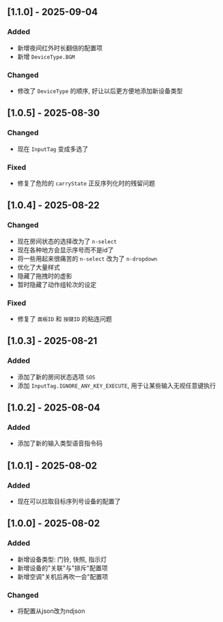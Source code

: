 ## [1.1.0] - 2025-09-04
### Added
- 新增夜间红外时长翻倍的配置项
- 新增 `DeviceType.BGM`

### Changed
- 修改了 `DeviceType` 的顺序, 好让以后更方便地添加新设备类型

## [1.0.5] - 2025-08-30
### Changed
- 现在 `InputTag` 变成多选了

### Fixed
- 修复了危险的 `carryState` 正反序列化时的残留问题

## [1.0.4] - 2025-08-22
### Changed
- 现在房间状态的选择改为了 `n-select`
- 现在各种地方会显示序号而不是id了
- 将一些用起来很痛苦的 `n-select` 改为了 `n-dropdown`
- 优化了大量样式
- 隐藏了拖拽时的虚影
- 暂时隐藏了动作组轮次的设定

### Fixed
- 修复了 `面板ID` 和 `按键ID` 的粘连问题

## [1.0.3] - 2025-08-21
### Added
- 添加了新的房间状态选项 `SOS`
- 添加 `InputTag.IGNORE_ANY_KEY_EXECUTE`, 用于让某些输入无视任意键执行

## [1.0.2] - 2025-08-04
### Added
- 添加了新的输入类型语音指令码

## [1.0.1] - 2025-08-02
### Added
- 现在可以拉取目标序列号设备的配置了

## [1.0.0] - 2025-08-02
### Added
- 新增设备类型: 门铃, 快照, 指示灯
- 新增设备的"关联"与"排斥"配置项
- 新增空调"关机后再吹一会"配置项

### Changed
- 将配置从json改为ndjson